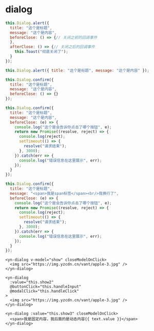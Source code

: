 # dialog

<demo-dialog demo="1"></demo-dialog>
```js
this.Dialog.alert({
  title: "这个是标题",
  message: "这个是内容",
  beforeClose: () => {// 关闭之前的回调事件
  },
  afterClose: () => {// 关闭之后的回调事件
    this.Toast("彻底关闭了");
  }
});
```

<demo-dialog demo="2"></demo-dialog>
```js
this.Dialog.alert({ title: "这个是标题", message: "这个是内容" });
```

<demo-dialog demo="3"></demo-dialog>
```js
this.Dialog.confirm({
  title: "这个是标题",
  message: "这个是内容",
  beforeClose: () => {}
});
```

<demo-dialog demo="4"></demo-dialog>
```js
this.Dialog.confirm({
  title: "这个是标题",
  message: "这个是内容",
  beforeClose: (e) => {
    console.log("这个是会告诉你点击了哪个按钮", e);
    return new Promise((resolve, reject) => {
      console.log(reject);
      setTimeout(() => {
        resolve("请求结束");
      }, 3000);
    }).catch(err => {
      console.log("错误信息在这里展示", err);
    });
  }
});
```

<demo-dialog demo="5"></demo-dialog>
```js
this.Dialog.confirm({
  title: "这个是标题",
  message: "<span>我是span标签</span><br/>我换行了",
  beforeClose: (e) => {
    console.log("这个是会告诉你点击了哪个按钮", e);
    return new Promise((resolve, reject) => {
      console.log(reject);
      setTimeout(() => {
        resolve("请求结束");
      }, 3000);
    }).catch(err => {
      console.log("错误信息在这里展示", err);
    });
  }
});
```
<demo-dialog demo="6"></demo-dialog>
```vue
<yn-dialog v-model="show" closeModelOnClick>
  <img src="https://img.yzcdn.cn/vant/apple-3.jpg" />
</yn-dialog>
```
<demo-dialog demo="7"></demo-dialog>
```vue
<yn-dialog
  :value="this.show2"
  @buttonClick="this.handleInput"
  @modalClick="this.handleClick"
>
  <img src="https://img.yzcdn.cn/vant/apple-3.jpg" />
</yn-dialog>
```
<demo-dialog demo="8"></demo-dialog>
```vue
<yn-dialog :value="this.show3" closeModelOnClick>
  <span>我是固定内容，我后面的是动态内容{{ text.value }}</span>
</yn-dialog>
```


